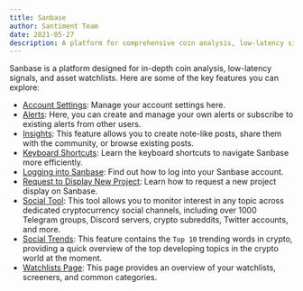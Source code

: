```yaml
---
title: Sanbase
author: Santiment Team
date: 2021-05-27
description: A platform for comprehensive coin analysis, low-latency signals, and asset watchlists
---
```


Sanbase is a platform designed for in-depth coin analysis, low-latency signals, and asset watchlists. Here are some of the key features you can explore:

- [Account Settings](/sanbase/account-settings): Manage your account settings here.
- [Alerts](/sanbase/alerts-page): Here, you can create and manage your own alerts or subscribe to existing alerts from other users.
- [Insights](/sanbase/insights): This feature allows you to create note-like posts, share them with the community, or browse existing posts.
- [Keyboard Shortcuts](/sanbase/keyboard-shortcuts/): Learn the keyboard shortcuts to navigate Sanbase more efficiently.
- [Logging into Sanbase](/sanbase/logging-into-sanbase): Find out how to log into your Sanbase account.
- [Request to Display New Project](/sanbase/requesting-display-new-project): Learn how to request a new project display on Sanbase.
- [Social Tool](/sanbase/social-tool/): This tool allows you to monitor interest in any topic across dedicated cryptocurrency social channels, including over 1000 Telegram groups, Discord servers, crypto subreddits, Twitter accounts, and more.
- [Social Trends](/sanbase/emerging-trends-page): This feature contains the `Top 10` trending words in crypto, providing a quick overview of the top developing topics in the crypto world at the moment.
- [Watchlists Page](/sanbase/assets-page): This page provides an overview of your watchlists, screeners, and common categories.
